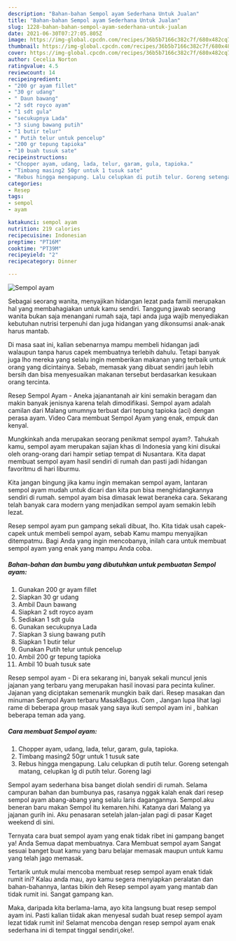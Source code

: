 ```yaml
---
description: "Bahan-bahan Sempol ayam Sederhana Untuk Jualan"
title: "Bahan-bahan Sempol ayam Sederhana Untuk Jualan"
slug: 1228-bahan-bahan-sempol-ayam-sederhana-untuk-jualan
date: 2021-06-30T07:27:05.805Z
image: https://img-global.cpcdn.com/recipes/36b5b7166c382c7f/680x482cq70/sempol-ayam-foto-resep-utama.jpg
thumbnail: https://img-global.cpcdn.com/recipes/36b5b7166c382c7f/680x482cq70/sempol-ayam-foto-resep-utama.jpg
cover: https://img-global.cpcdn.com/recipes/36b5b7166c382c7f/680x482cq70/sempol-ayam-foto-resep-utama.jpg
author: Cecelia Norton
ratingvalue: 4.5
reviewcount: 14
recipeingredient:
- "200 gr ayam fillet"
- "30 gr udang"
- " Daun bawang"
- "2 sdt royco ayam"
- "1 sdt gula"
- "secukupnya Lada"
- "3 siung bawang putih"
- "1 butir telur"
- " Putih telur untuk pencelup"
- "200 gr tepung tapioka"
- "10 buah tusuk sate"
recipeinstructions:
- "Chopper ayam, udang, lada, telur, garam, gula, tapioka."
- "Timbang masing2 50gr untuk 1 tusuk sate"
- "Rebus hingga mengapung. Lalu celupkan di putih telur. Goreng setengah matang, celupkan lg di putih telur. Goreng lagi"
categories:
- Resep
tags:
- sempol
- ayam

katakunci: sempol ayam 
nutrition: 219 calories
recipecuisine: Indonesian
preptime: "PT16M"
cooktime: "PT39M"
recipeyield: "2"
recipecategory: Dinner

---
```



![Sempol ayam](https://img-global.cpcdn.com/recipes/36b5b7166c382c7f/680x482cq70/sempol-ayam-foto-resep-utama.jpg)

Sebagai seorang wanita, menyajikan hidangan lezat pada famili merupakan hal yang membahagiakan untuk kamu sendiri. Tanggung jawab seorang  wanita bukan saja menangani rumah saja, tapi anda juga wajib menyediakan kebutuhan nutrisi terpenuhi dan juga hidangan yang dikonsumsi anak-anak harus mantab.

Di masa  saat ini, kalian sebenarnya mampu membeli hidangan jadi walaupun tanpa harus capek membuatnya terlebih dahulu. Tetapi banyak juga lho mereka yang selalu ingin memberikan makanan yang terbaik untuk orang yang dicintainya. Sebab, memasak yang dibuat sendiri jauh lebih bersih dan bisa menyesuaikan makanan tersebut berdasarkan kesukaan orang tercinta. 

Resep Sempol Ayam - Aneka jajanantanah air kini semakin beragam dan makin banyak jenisnya karena telah dimodifikasi. Sempol ayam adalah camilan dari Malang umumnya terbuat dari tepung tapioka (aci) dengan perasa ayam. Video Cara membuat Sempol Ayam yang enak, empuk dan kenyal.

Mungkinkah anda merupakan seorang penikmat sempol ayam?. Tahukah kamu, sempol ayam merupakan sajian khas di Indonesia yang kini disukai oleh orang-orang dari hampir setiap tempat di Nusantara. Kita dapat membuat sempol ayam hasil sendiri di rumah dan pasti jadi hidangan favoritmu di hari liburmu.

Kita jangan bingung jika kamu ingin memakan sempol ayam, lantaran sempol ayam mudah untuk dicari dan kita pun bisa menghidangkannya sendiri di rumah. sempol ayam bisa dimasak lewat beraneka cara. Sekarang telah banyak cara modern yang menjadikan sempol ayam semakin lebih lezat.

Resep sempol ayam pun gampang sekali dibuat, lho. Kita tidak usah capek-capek untuk membeli sempol ayam, sebab Kamu mampu menyajikan ditempatmu. Bagi Anda yang ingin mencobanya, inilah cara untuk membuat sempol ayam yang enak yang mampu Anda coba.

<!--inarticleads1-->

##### Bahan-bahan dan bumbu yang dibutuhkan untuk pembuatan Sempol ayam:

1. Gunakan 200 gr ayam fillet
1. Siapkan 30 gr udang
1. Ambil  Daun bawang
1. Siapkan 2 sdt royco ayam
1. Sediakan 1 sdt gula
1. Gunakan secukupnya Lada
1. Siapkan 3 siung bawang putih
1. Siapkan 1 butir telur
1. Gunakan  Putih telur untuk pencelup
1. Ambil 200 gr tepung tapioka
1. Ambil 10 buah tusuk sate


Resep sempol ayam - Di era sekarang ini, banyak sekali muncul jenis jajanan yang terbaru yang merupakan hasil inovasi para pecinta kuliner. Jajanan yang diciptakan semenarik mungkin baik dari. Resep masakan dan minuman Sempol Ayam terbaru MasakBagus. Com , Jangan lupa lihat lagi rame di beberapa group masak yang saya ikuti sempol ayam ini , bahkan beberapa teman ada yang. 

<!--inarticleads2-->

##### Cara membuat Sempol ayam:

1. Chopper ayam, udang, lada, telur, garam, gula, tapioka.
1. Timbang masing2 50gr untuk 1 tusuk sate
1. Rebus hingga mengapung. Lalu celupkan di putih telur. Goreng setengah matang, celupkan lg di putih telur. Goreng lagi


Sempol ayam sederhana bisa banget diolah sendiri di rumah. Selama campuran bahan dan bumbunya pas, rasanya nggak kalah enak dari resep sempol ayam abang-abang yang selalu laris dagangannya. Sempol.aku beneran baru makan Sempol itu kemaren.hihi. Katanya dari Malang ya jajanan gurih ini. Aku penasaran setelah jalan-jalan pagi di pasar Kaget weekend di sini. 

Ternyata cara buat sempol ayam yang enak tidak ribet ini gampang banget ya! Anda Semua dapat membuatnya. Cara Membuat sempol ayam Sangat sesuai banget buat kamu yang baru belajar memasak maupun untuk kamu yang telah jago memasak.

Tertarik untuk mulai mencoba membuat resep sempol ayam enak tidak rumit ini? Kalau anda mau, ayo kamu segera menyiapkan peralatan dan bahan-bahannya, lantas bikin deh Resep sempol ayam yang mantab dan tidak rumit ini. Sangat gampang kan. 

Maka, daripada kita berlama-lama, ayo kita langsung buat resep sempol ayam ini. Pasti kalian tiidak akan menyesal sudah buat resep sempol ayam lezat tidak rumit ini! Selamat mencoba dengan resep sempol ayam enak sederhana ini di tempat tinggal sendiri,oke!.

